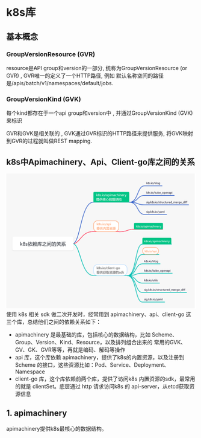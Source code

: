 # k8s库

## 基本概念

### GroupVersionResource (GVR)

resource是API group和version的一部分, 统称为GroupVersionResource (or GVR) , GVR唯一的定义了一个HTTP路径, 例如 默认名称空间的路径是/apis/batch/v1/namespaces/default/jobs.

### GroupVersionKind (GVK)

每个kind都存在于一个api group和version中 , 并通过GroupVersionKind (GVK) 来标识

GVR和GVK是相关联的 , GVK通过GVR标识的HTTP路径来提供服务, 将GVK映射到GVR的过程就叫做REST mapping.



## k8s中Apimachinery、Api、Client-go库之间的关系
![](.k8s_lib_images/api_client_go_relation.png)
使用 k8s 相关 sdk 做二次开发时，经常用到 apimachinery、api、client-go 这三个库，总结他们之间的依赖关系如下：

- apimachinery 是最基础的库，包括核心的数据结构，比如 Scheme、Group、Version、Kind、Resource，以及排列组合出来的 常用的GVK、GV、GK、GVR等等，再就是编码、解码等操作
- api 库，这个库依赖 apimachinery，提供了k8s的内置资源，以及注册到 Scheme 的接口，这些资源比如：Pod、Service、Deployment、Namespace
- client-go 库，这个库依赖前两个库，提供了访问k8s 内置资源的sdk，最常用的就是 clientSet。底层通过 http 请求访问k8s 的 api-server，从etcd获取资源信息


## 1. apimachinery
apimachinery提供k8s最核心的数据结构。